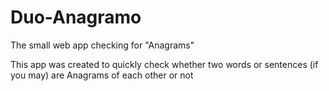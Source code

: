 # Duo-Anagramo
The small web app checking for "Anagrams"

This app was created to quickly check whether two words or sentences (if you may) are Anagrams of each other or not
